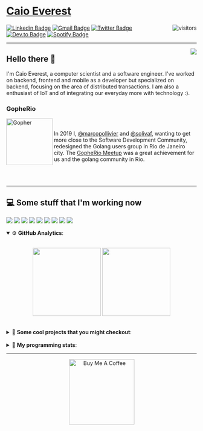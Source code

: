 # [Caio Everest](https://caioeverest.dev)

<img align="right" src="https://visitor-badge.glitch.me/badge?page_id=caioeverest.caioeverest" alt="visitors">

[![Linkedin Badge](https://img.shields.io/badge/-LinkedIn-blue?style=flat-square&logo=Linkedin&logoColor=white&link=https://www.linkedin.com/in/caioeverest/)](https://www.linkedin.com/in/caioeverest/)
[![Gmail Badge](https://img.shields.io/badge/-Gmail-c14438?style=flat-square&logo=Gmail&logoColor=white&link=mailto:mollivier.dev@gmail.com)](mailto:caioeverest.b@gmail.com/)
[![Twitter Badge](https://img.shields.io/badge/-Twitter-1DA1F2?style=flat-square&logo=Twitter&logoColor=white&link=https://twitter.com/caioeverest)](https://twitter.com/caioeverest)
[![Dev.to Badge](https://img.shields.io/badge/-Dev.to-363D44?style=flat-square&logo=Dev.to&logoColor=white&link=https://dev.to/caioeverest)](https://dev.to/caioeverest)
[![Spotify Badge](https://img.shields.io/badge/-Spotify-1ED760?style=flat-square&amp;labelColor=fff&amp;logo=Spotify&link=https://open.spotify.com/user/caio.everest)](https://open.spotify.com/user/caio.everest)

---
<img align="right" src="https://media3.giphy.com/media/Nx0rz3jtxtEre/200.gif"/>

## Hello there 🖖

<p>
    I'm Caio Everest, a computer scientist and a software engineer. I've worked on backend, frontend and mobile as a developer
    but specialized on backend, focusing on the area of distributed transactions. I am also a enthusiast of IoT and of integrating
    our everyday more with technology :).
</p>

### GopheRio

<img align="left" src="https://i.imgur.com/zmxMolD.png" alt="Gopher" width="123em">

<br>
<p>
    In 2019 I, <a href="https://github.com/marcopollivier">@marcopollivier</a> and <a href="https://github.com/solivaf">
    @solivaf</a>, wanting to get more close to the Software Development
    Community, redesigned the Golang users group in Rio de Janeiro city. The <a href="https://www.meetup.com/GopheRio">
    GopheRio Meetup</a> was a great achievement for us and the golang community in Rio.
</p>
<br><br>

---

## 💻 Some stuff that I'm working now

<a href=""><img src="https://img.shields.io/badge/-Go-00ADD8?style=flat-square&logo=go&logoColor=white"></a>
<a href=""><img src="https://img.shields.io/badge/-Rust-4f4f4f?style=flat-square&logo=rust&logoColor=white"></a>
<a href=""><img src="https://img.shields.io/badge/-Python-F7C400?style=flat-square&logo=python&logoColor=white"></a>
<a href=""><img src="https://img.shields.io/badge/-Ruby-980D02?style=flat-square&logo=ruby&logoColor=white"></a>
<a href=""><img src="http://img.shields.io/badge/-Java-007396?style=flat-square&logo=java&logoColor=white"></a>
<a href=""><img src="http://img.shields.io/badge/-Kotlin-7B6BDA?style=flat-square&logo=kotlin&logoColor=white"></a>
<a href=""><img src="http://img.shields.io/badge/-JavaScript-F7DF1E?style=flat-square&logo=JavaScript&logoColor=white"></a>
<a href=""><img src="http://img.shields.io/badge/-Terraform-623CE4?style=flat-square&logo=Terraform&logoColor=white"></a>
<a href=""><img src="http://img.shields.io/badge/-Ansible-171615?style=flat-square&logo=Ansible&logoColor=white"></a>

<details open>
    <summary>⚙ <b>GitHub Analytics</b>: </summary>
    <br>
    <p align="center">
        <img height="180em" src="https://github-readme-stats-eight-theta.vercel.app/api?username=caioeverest&show_icons=true&theme=tokyonight&include_all_commits=true&count_private=true"/>
        <img height="180em" src="https://github-readme-stats-eight-theta.vercel.app/api/top-langs/?username=caioeverest&layout=compact&langs_count=8&theme=tokyonight&include_all_commits=true&count_private=true"/>
    </p>
</details>

<br>

<details>
    <summary>🔨 <b>Some cool projects that you might checkout</b>: </summary>
    <div style="margin-left:3em">
        <li>🌠 <a href="https://github.com/caioeverest/supernova">Supernova</a> - Script that builds a development environment on linux machines</li>
        <li>⚙ <a href="https://github.com/caioeverest/gocfg">Gocfg</a> - A golang library that loads config structs from files with environment interpolation</li>
    </div>
</details>

<br>


<details>
 <summary>🤖 <b>My programming stats</b>: </summary>
<br>
<!--START_SECTION:waka-->
![Code Time](http://img.shields.io/badge/Code%20Time-3%2C052%20hrs%2026%20mins-blue)

**🐱 My GitHub Data** 

> 📦 80.4 kB Used in GitHub's Storage 
 > 
> 🏆 609 Contributions in the Year 2024
 > 
> 🚫 Not Opted to Hire
 > 
> 📜 42 Public Repositories 
 > 
> 🔑 8 Private Repositories 
 > 
**I'm an Early 🐤** 

```text
🌞 Morning                400 commits         ████░░░░░░░░░░░░░░░░░░░░░   17.68 % 
🌆 Daytime                1043 commits        ████████████░░░░░░░░░░░░░   46.09 % 
🌃 Evening                457 commits         █████░░░░░░░░░░░░░░░░░░░░   20.19 % 
🌙 Night                  363 commits         ████░░░░░░░░░░░░░░░░░░░░░   16.04 % 
```
📅 **I'm Most Productive on Wednesday** 

```text
Monday                   283 commits         ███░░░░░░░░░░░░░░░░░░░░░░   12.51 % 
Tuesday                  529 commits         ██████░░░░░░░░░░░░░░░░░░░   23.38 % 
Wednesday                583 commits         ██████░░░░░░░░░░░░░░░░░░░   25.76 % 
Thursday                 179 commits         ██░░░░░░░░░░░░░░░░░░░░░░░   07.91 % 
Friday                   341 commits         ████░░░░░░░░░░░░░░░░░░░░░   15.07 % 
Saturday                 145 commits         ██░░░░░░░░░░░░░░░░░░░░░░░   06.41 % 
Sunday                   203 commits         ██░░░░░░░░░░░░░░░░░░░░░░░   08.97 % 
```


📊 **This Week I Spent My Time On** 

```text
💬 Programming Languages: 
C#                       6 hrs 49 mins       ████████░░░░░░░░░░░░░░░░░   30.34 % 
Go                       6 hrs 19 mins       ███████░░░░░░░░░░░░░░░░░░   28.13 % 
Python                   3 hrs 30 mins       ████░░░░░░░░░░░░░░░░░░░░░   15.56 % 
Nix                      1 hr 16 mins        █░░░░░░░░░░░░░░░░░░░░░░░░   05.65 % 
YAML                     1 hr 12 mins        █░░░░░░░░░░░░░░░░░░░░░░░░   05.38 % 

🔥 Editors: 
Cursor                   22 hrs 18 mins      █████████████████████████   99.12 % 
Neovim                   11 mins             ░░░░░░░░░░░░░░░░░░░░░░░░░   00.88 % 

💻 Operating System: 
WSL                      22 hrs 29 mins      █████████████████████████   100.00 % 
```

**I Mostly Code in Go** 

```text
Go                       27 repos            ██████████░░░░░░░░░░░░░░░   39.71 % 
Shell                    4 repos             █░░░░░░░░░░░░░░░░░░░░░░░░   05.88 % 
TypeScript               2 repos             █░░░░░░░░░░░░░░░░░░░░░░░░   02.94 % 
Nix                      1 repo              ░░░░░░░░░░░░░░░░░░░░░░░░░   01.47 % 
Lua                      1 repo              ░░░░░░░░░░░░░░░░░░░░░░░░░   01.47 % 
```




 Last Updated on 20/12/2024 02:01:56 UTC
<!--END_SECTION:waka-->
</details>

---

<p align="center">
    <a href="https://www.buymeacoffee.com/caioeverest" target="_blank">
        <img src="https://az743702.vo.msecnd.net/cdn/kofi3.png?v=a" alt="Buy Me A Coffee" width="173em">
    </a>
</p>

